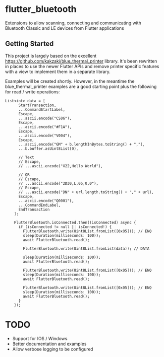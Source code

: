 # flutter_bluetooth

Extensions to allow scanning, connecting and communicating with Bluetooth Classic and LE devices from Flutter applications

## Getting Started
This project is largely based on the excellent https://github.com/kakzaki/blue_thermal_printer library. It's been rewritten in places to use the newer Flutter APIs and 
remove printer specific features with a view to implement them in a separate library.

Examples will be created shortly. However, in the meantime the blue_thermal_printer examples are a good starting point plus the following for read / write operations:

```
List<int> data = [
      StartTransaction,
      ...CommandStartLabel,
      Escape,
      ...ascii.encode("CS06"),
      Escape,
      ...ascii.encode("#F1A"),
      Escape,
      ...ascii.encode("V004"),
      Escape,
      ...ascii.encode("GM" + b.lengthInBytes.toString() + ","),
      ...b.buffer.asUint8List(0),

      // Text
      // Escape,
      // ...ascii.encode("X22,Hello World"),

      // QR
      // Escape,
      // ...ascii.encode("2D30,L,05,0,0"),
      // Escape,
      // ...ascii.encode("DN" + url.length.toString() + "," + url),
      Escape,
      ...ascii.encode("Q0001"),
      ...CommandEndLabel,
      EndTransaction
    ];

    FlutterBluetooth.isConnected.then((isConnected) async {
      if (isConnected != null || isConnected!) {
        FlutterBluetooth.write(Uint8List.fromList([0x05])); // ENQ
        sleep(Duration(milliseconds: 100));
        await FlutterBluetooth.read();

        FlutterBluetooth.write(Uint8List.fromList(data)); // DATA

        sleep(Duration(milliseconds: 100));
        await FlutterBluetooth.read();

        FlutterBluetooth.write(Uint8List.fromList([0x05])); // ENQ
        sleep(Duration(milliseconds: 100));
        await FlutterBluetooth.read();

        FlutterBluetooth.write(Uint8List.fromList([0x05])); // ENQ
        sleep(Duration(milliseconds: 100));
        await FlutterBluetooth.read();
      }
    });
```

# TODO
- Support for IOS / Windows
- Better documentation and examples
- Allow verbose logging to be configured